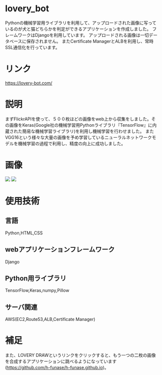 # lovery_bot
Pythonの機械学習用ライブラリを利用して、アップロードされた画像に写っているのが犬と猫どちらかを判定ができるアプリケーションを作成しました。
フレームワークはDjangoを利用しています。
アップロードされる画像は一切データベースに保存されません。
またCertificate ManagerとALBを利用し、常時SSL通信化を行っています。

# リンク
https://lovery-bot.com/

# 説明
まずFlickrAPIを使って、５００枚ほどの画像をweb上から収集をしました。その画像をKeras(Google社の機械学習用Pythonライブラリ『TensorFlow』に内蔵された簡易な機械学習ライブラリ)を利用し機械学習を行わせました。
またVGG16という様々な大量の画像を予め学習しているニューラルネットワークモデルを機械学習の過程で利用し、精度の向上に成功しました。
# 画像
![](https://i.gyazo.com/9a451111596c7f93bb6f337e1e16bc5b.jpg)
![](https://i.gyazo.com/59907fcf5fecf02b1bfac7280ecdaa6e.jpg)

# 使用技術

## 言語
Python,HTML,CSS

## webアプリケーションフレームワーク
Django

##  Python用ライブラリ
TensorFlow,Keras,numpy,Pillow

## サーバ関連
AWS(EC2,Route53,ALB,Certificate Manager)

# 補足
また、LOVERY DRAWというリンクをクリックすると、もう一つの二枚の画像を合成するアプリケーションに跳べるようになっています(https://github.com/h-funase/h-funase.github.io)。
